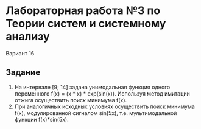 # Лабораторная работа №3 по Теории систем и системному анализу
Вариант 16
## Задание
1. На интервале [9; 14] задана унимодальная функция одного переменного f(x) = (x * x) * exp(sin(x)).
   Используя метод имитации отжига осуществить поиск минимума f(x).
2. При аналогичных исходных условиях осуществить поиск минимума f(x), модулированной сигналом
   sin(5x), т.е. мультимодальной функции f(x)*sin(5x).
